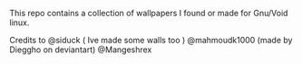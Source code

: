 This repo contains a collection of wallpapers I found or made for Gnu/Void linux.<br>

Credits to 
@siduck ( Ive made some walls too ) 
@mahmoudk1000 
(made by Dieggho on deviantart)
@Mangeshrex 
